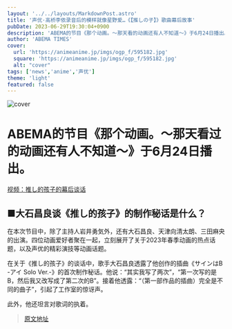 ```yaml
---
layout: '../../layouts/MarkdownPost.astro'
title: '声优·高桥李依录音后的模样就像星野爱…《【推しの子】》歌曲幕后故事' 
pubDate: 2023-06-29T19:30:04+0900
description: 'ABEMA的节目《那个动画。～那天看的动画还有人不知道～》于6月24日播出。【视频】《推しの子》幕后访谈满载　主持人岩井勇气加上大石昌良、天津向清太朗、三田麻央也参与…'
author: 'ABEMA TIMES'
cover:
  url: 'https://animeanime.jp/imgs/ogp_f/595182.jpg'
  square: 'https://animeanime.jp/imgs/ogp_f/595182.jpg'
  alt: "cover"
tags: ['news','anime','声优']
theme: 'light'
featured: false
---
```


![cover](https://animeanime.jp/imgs/ogp_f/595182.jpg)

# ABEMA的节目《那个动画。～那天看过的动画还有人不知道～》于6月24日播出。

[视频：推し的孩子的幕后谈话](https://abema.tv/channels/anime-live/slots/8g9wppMsopYeN3?utm_campaign=others_times_10085674_ap_free_slots_8g9wppMsopYeN3&utm_medium=web&utm_source=abematimes)

## ■大石昌良谈《推し的孩子》的制作秘话是什么？

在本次节目中，除了主持人岩井勇気外，还有大石昌良、天津向清太朗、三田麻央的出演。四位动画爱好者聚在一起，立刻展开了关于2023年春季动画的热点话题，以及声优的精彩演技等动画话题。

在关于《推し的孩子》的谈话中，歌手大石昌良透露了他创作的插曲《サインはB -アイ Solo Ver.-》的首次制作秘话。他说：“其实我写了两次”，“第一次写的是B，然后我又改写成了第二次的B”。接着他透露：“（第一部作品的插曲）完全是不同的曲子”，引起了工作室的惊讶声。

此外，他还坦言对歌词的执着。

>[原文地址](https://animeanime.jp/article/2023/06/29/78251.html)  